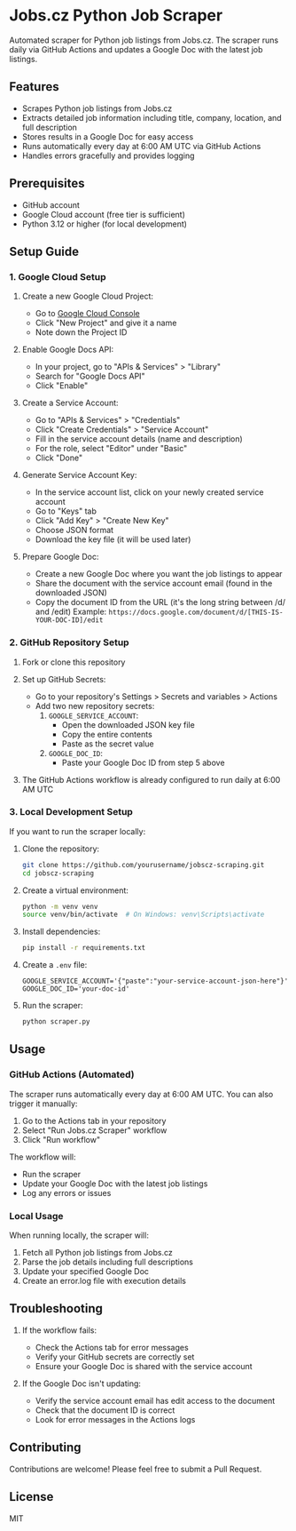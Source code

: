 # Jobs.cz Python Job Scraper

Automated scraper for Python job listings from Jobs.cz. The scraper runs daily via GitHub Actions and updates a Google Doc with the latest job listings.

## Features

- Scrapes Python job listings from Jobs.cz
- Extracts detailed job information including title, company, location, and full description
- Stores results in a Google Doc for easy access
- Runs automatically every day at 6:00 AM UTC via GitHub Actions
- Handles errors gracefully and provides logging

## Prerequisites

- GitHub account
- Google Cloud account (free tier is sufficient)
- Python 3.12 or higher (for local development)

## Setup Guide

### 1. Google Cloud Setup

1. Create a new Google Cloud Project:
   - Go to [Google Cloud Console](https://console.cloud.google.com)
   - Click "New Project" and give it a name
   - Note down the Project ID

2. Enable Google Docs API:
   - In your project, go to "APIs & Services" > "Library"
   - Search for "Google Docs API"
   - Click "Enable"

3. Create a Service Account:
   - Go to "APIs & Services" > "Credentials"
   - Click "Create Credentials" > "Service Account"
   - Fill in the service account details (name and description)
   - For the role, select "Editor" under "Basic"
   - Click "Done"

4. Generate Service Account Key:
   - In the service account list, click on your newly created service account
   - Go to "Keys" tab
   - Click "Add Key" > "Create New Key"
   - Choose JSON format
   - Download the key file (it will be used later)

5. Prepare Google Doc:
   - Create a new Google Doc where you want the job listings to appear
   - Share the document with the service account email (found in the downloaded JSON)
   - Copy the document ID from the URL (it's the long string between /d/ and /edit)
     Example: `https://docs.google.com/document/d/[THIS-IS-YOUR-DOC-ID]/edit`

### 2. GitHub Repository Setup

1. Fork or clone this repository

2. Set up GitHub Secrets:
   - Go to your repository's Settings > Secrets and variables > Actions
   - Add two new repository secrets:
     1. `GOOGLE_SERVICE_ACCOUNT`:
        - Open the downloaded JSON key file
        - Copy the entire contents
        - Paste as the secret value
     2. `GOOGLE_DOC_ID`:
        - Paste your Google Doc ID from step 5 above

3. The GitHub Actions workflow is already configured to run daily at 6:00 AM UTC

### 3. Local Development Setup

If you want to run the scraper locally:

1. Clone the repository:
   ```bash
   git clone https://github.com/yourusername/jobscz-scraping.git
   cd jobscz-scraping
   ```

2. Create a virtual environment:
   ```bash
   python -m venv venv
   source venv/bin/activate  # On Windows: venv\Scripts\activate
   ```

3. Install dependencies:
   ```bash
   pip install -r requirements.txt
   ```

4. Create a `.env` file:
   ```
   GOOGLE_SERVICE_ACCOUNT='{"paste":"your-service-account-json-here"}'
   GOOGLE_DOC_ID='your-doc-id'
   ```

5. Run the scraper:
   ```bash
   python scraper.py
   ```

## Usage

### GitHub Actions (Automated)

The scraper runs automatically every day at 6:00 AM UTC. You can also trigger it manually:

1. Go to the Actions tab in your repository
2. Select "Run Jobs.cz Scraper" workflow
3. Click "Run workflow"

The workflow will:
- Run the scraper
- Update your Google Doc with the latest job listings
- Log any errors or issues

### Local Usage

When running locally, the scraper will:
1. Fetch all Python job listings from Jobs.cz
2. Parse the job details including full descriptions
3. Update your specified Google Doc
4. Create an error.log file with execution details

## Troubleshooting

1. If the workflow fails:
   - Check the Actions tab for error messages
   - Verify your GitHub secrets are correctly set
   - Ensure your Google Doc is shared with the service account

2. If the Google Doc isn't updating:
   - Verify the service account email has edit access to the document
   - Check that the document ID is correct
   - Look for error messages in the Actions logs

## Contributing

Contributions are welcome! Please feel free to submit a Pull Request.

## License

MIT
